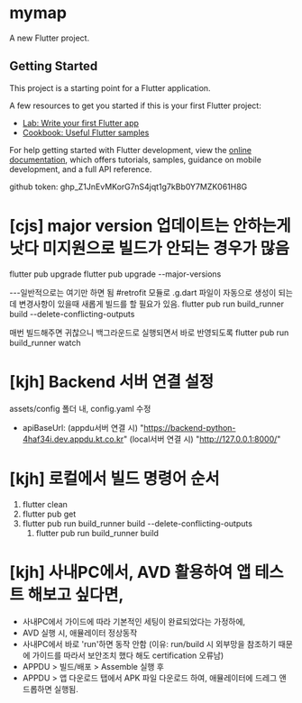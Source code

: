 # mymap

A new Flutter project.

## Getting Started

This project is a starting point for a Flutter application.

A few resources to get you started if this is your first Flutter project:

- [Lab: Write your first Flutter app](https://docs.flutter.dev/get-started/codelab)
- [Cookbook: Useful Flutter samples](https://docs.flutter.dev/cookbook)

For help getting started with Flutter development, view the
[online documentation](https://docs.flutter.dev/), which offers tutorials,
samples, guidance on mobile development, and a full API reference.


github token: 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


# [cjs] major version 업데이트는 안하는게 낫다 미지원으로 빌드가 안되는 경우가 많음
flutter pub upgrade
flutter pub upgrade --major-versions

---일반적으로는 여기만 하면 됨
#retrofit 모듈로 .g.dart 파일이 자동으로 생성이 되는데 변경사항이 있을때 새롭게 빌드를 할 필요가 있음.
flutter pub run build_runner build --delete-conflicting-outputs

매번 빌드해주면 귀찮으니 백그라운드로 실행되면서 바로 반영되도록
flutter pub run build_runner watch

# [kjh] Backend 서버 연결 설정
assets/config 폴더 내, config.yaml 수정
- apiBaseUrl:
  (appdu서버 연결 시) "https://backend-python-4haf34i.dev.appdu.kt.co.kr"
  (local서버 연결 시) "http://127.0.0.1:8000/"

# [kjh] 로컬에서 빌드 명령어 순서
1. flutter clean
2. flutter pub get
3. flutter pub run build_runner build --delete-conflicting-outputs
   1. flutter pub run build_runner build 

# [kjh] 사내PC에서, AVD 활용하여 앱 테스트 해보고 싶다면,
- 사내PC에서 가이드에 따라 기본적인 세팅이 완료되었다는 가정하에,
- AVD 실행 시, 애뮬레이터 정상동작
- 사내PC에서 바로 'run'하면 동작 안함 (이유: run/build 시 외부망을 참조하기 때문에 가이드를 따라서 보안조치 했다 해도 certification 오류남)
- APPDU > 빌드/배포 > Assemble 실행 후
- APPDU > 앱 다운로드 탭에서 APK 파일 다운로드 하여, 애뮬레이터에 드레그 앤 드롭하면 실행됨.


